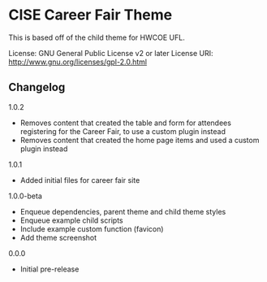 # CISE Career Fair Theme

This is based off of the child theme for HWCOE UFL.

License: GNU General Public License v2 or later
License URI: http://www.gnu.org/licenses/gpl-2.0.html

## Changelog
1.0.2
- Removes content that created the table and form for attendees registering for the Career Fair, to use a custom plugin instead
- Removes content that created the home page items and used a custom plugin instead 

1.0.1
- Added initial files for career fair site

1.0.0-beta
- Enqueue dependencies, parent theme and child theme styles
- Enqueue example child scripts
- Include example custom function (favicon)
- Add theme screenshot

0.0.0 
- Initial pre-release
